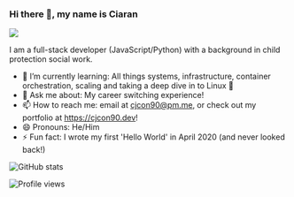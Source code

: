 ### Hi there 👋, my name is Ciaran
![](https://res.cloudinary.com/cjcon90/image/upload/c_scale,w_670/v1617874131/github_readme/cjcon90_logo.png)

I am a full-stack developer (JavaScript/Python) with a background in child protection social work.

<!-- - 🔭 I’m currently working on -->
- 🌱 I’m currently learning: All things systems, infrastructure, container orchestration, scaling and taking a deep dive in to Linux 🐧
- 💬 Ask me about: My career switching experience!
- 📫 How to reach me: email at cjcon90@pm.me, or check out my portfolio at https://cjcon90.dev! 
- 😄 Pronouns: He/Him
- ⚡ Fun fact: I wrote my first 'Hello World' in April 2020 (and never looked back!) 

![GitHub stats](https://github-readme-stats.vercel.app/api?username=cjcon90&show_icons=true&count_private=true&theme=tokyonight)  

![Profile views](https://gpvc.arturio.dev/cjcon90)  
